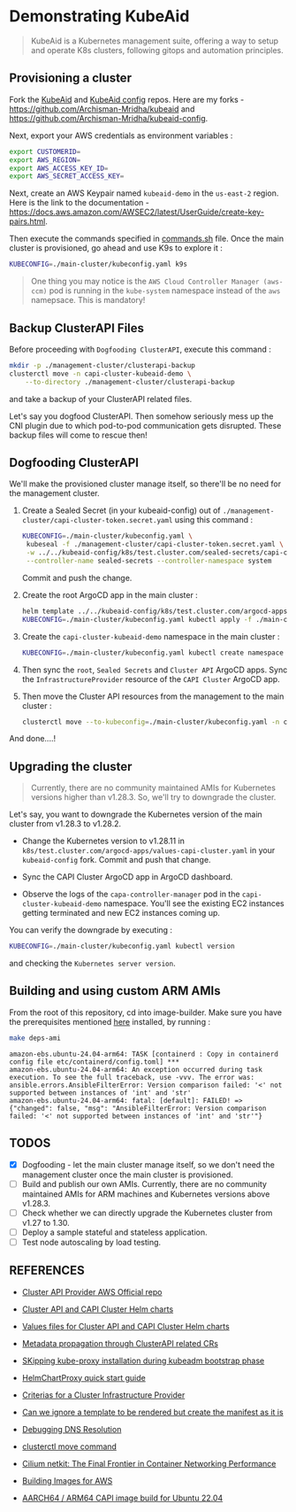 # Demonstrating KubeAid

> KubeAid is a Kubernetes management suite, offering a way to setup and operate K8s clusters, following gitops and automation principles.

## Provisioning a cluster

Fork the [KubeAid](https://github.com/Obmondo/kubeaid) and [KubeAid config](https://github.com/Obmondo/kubeaid-config) repos. Here are my forks - https://github.com/Archisman-Mridha/kubeaid and https://github.com/Archisman-Mridha/kubeaid-config.

Next, export your AWS credentials as environment variables :

```sh
export CUSTOMERID=
export AWS_REGION=
export AWS_ACCESS_KEY_ID=
export AWS_SECRET_ACCESS_KEY=
```

Next, create an AWS Keypair named `kubeaid-demo` in the `us-east-2` region. Here is the link to the documentation - https://docs.aws.amazon.com/AWSEC2/latest/UserGuide/create-key-pairs.html.

Then execute the commands specified in [commands.sh](./commands.sh) file. Once the main cluster is provisioned, go ahead and use K9s to explore it :

```sh
KUBECONFIG=./main-cluster/kubeconfig.yaml k9s
```

> One thing you may notice is the `AWS Cloud Controller Manager (aws-ccm)` pod is running in the `kube-system` namespace instead of the `aws` namepsace. This is mandatory!

## Backup ClusterAPI Files

Before proceeding with `Dogfooding ClusterAPI`, execute this command :

```sh
mkdir -p ./management-cluster/clusterapi-backup
clusterctl move -n capi-cluster-kubeaid-demo \
	--to-directory ./management-cluster/clusterapi-backup
```

and take a backup of your ClusterAPI related files.

Let's say you dogfood ClusterAPI. Then somehow seriously mess up the CNI plugin due to which pod-to-pod communication gets disrupted. These backup files will come to rescue then!

## Dogfooding ClusterAPI

We'll make the provisioned cluster manage itself, so there'll be no need for the management cluster.

1. Create a Sealed Secret (in your kubeaid-config) out of `./management-cluster/capi-cluster-token.secret.yaml` using this command :

   ```sh
   KUBECONFIG=./main-cluster/kubeconfig.yaml \
   	kubeseal -f ./management-cluster/capi-cluster-token.secret.yaml \
   	-w ../../kubeaid-config/k8s/test.cluster.com/sealed-secrets/capi-cluster-kubeaid-demo/capi-cluster-token.sealed-secret.yaml \
   	--controller-name sealed-secrets --controller-namespace system
   ```

   Commit and push the change.

2. Create the root ArgoCD app in the main cluster :

   ```sh
   helm template ../../kubeaid-config/k8s/test.cluster.com/argocd-apps > ./main-cluster/root.app.argocd.yaml
   KUBECONFIG=./main-cluster/kubeconfig.yaml kubectl apply -f ./main-cluster/root.app.argocd.yaml
   ```

3. Create the `capi-cluster-kubeaid-demo` namespace in the main cluster :

   ```sh
   KUBECONFIG=./main-cluster/kubeconfig.yaml kubectl create namespace capi-cluster-kubeaid-demo
   ```

4. Then sync the `root`, `Sealed Secrets` and `Cluster API` ArgoCD apps. Sync the `InfrastructureProvider` resource of the `CAPI Cluster` ArgoCD app.

5. Then move the Cluster API resources from the management to the main cluster :

   ```sh
   clusterctl move --to-kubeconfig=./main-cluster/kubeconfig.yaml -n capi-cluster-kubeaid-demo
   ```

And done....!

## Upgrading the cluster

> Currently, there are no community maintained AMIs for Kubernetes versions higher than v1.28.3. So, we'll try to downgrade the cluster.

Let's say, you want to downgrade the Kubernetes version of the main cluster from v1.28.3 to v1.28.2.

- Change the Kubernetes version to v1.28.11 in `k8s/test.cluster.com/argocd-apps/values-capi-cluster.yaml` in your `kubeaid-config` fork. Commit and push that change.

- Sync the CAPI Cluster ArgoCD app in ArgoCD dashboard.

- Observe the logs of the `capa-controller-manager` pod in the `capi-cluster-kubeaid-demo` namespace. You'll see the existing EC2 instances getting terminated and new EC2 instances coming up.

You can verify the downgrade by executing :

```sh
KUBECONFIG=./main-cluster/kubeconfig.yaml kubectl version
```

and checking the `Kubernetes server version`.

## Building and using custom ARM AMIs

From the root of this repository, cd into image-builder. Make sure you have the prerequisites mentioned [here](https://image-builder.sigs.k8s.io/capi/capi.html) installed, by running :

```sh
make deps-ami
```

```log
amazon-ebs.ubuntu-24.04-arm64: TASK [containerd : Copy in containerd config file etc/containerd/config.toml] ***
amazon-ebs.ubuntu-24.04-arm64: An exception occurred during task execution. To see the full traceback, use -vvv. The error was: ansible.errors.AnsibleFilterError: Version comparison failed: '<' not supported between instances of 'int' and 'str'
amazon-ebs.ubuntu-24.04-arm64: fatal: [default]: FAILED! => {"changed": false, "msg": "AnsibleFilterError: Version comparison failed: '<' not supported between instances of 'int' and 'str'"}
```

## TODOS

- [x] Dogfooding - let the main cluster manage itself, so we don't need the management cluster once the main cluster is provisioned.
- [ ] Build and publish our own AMIs. Currently, there are no community maintained AMIs for ARM machines and Kubernetes versions above v1.28.3.
- [ ] Check whether we can directly upgrade the Kubernetes cluster from v1.27 to 1.30.
- [ ] Deploy a sample stateful and stateless application.
- [ ] Test node autoscaling by load testing.

## REFERENCES

- [Cluster API Provider AWS Official repo](https://github.com/kubernetes-sigs/cluster-api-provider-aws)

- [Cluster API and CAPI Cluster Helm charts](https://gitea.obmondo.com/EnableIT/KubeAid/pulls/247/files#diff-46d69d9f3f79a73097337b7b5ee2da815b6d6631)

- [Values files for Cluster API and CAPI Cluster Helm charts](https://gitea.obmondo.com/EnableIT/kubeaid-config-enableit/pulls/547/files)

- [Metadata propagation through ClusterAPI related CRs](https://cluster-api.sigs.k8s.io/developer/architecture/controllers/metadata-propagation)

- [SKipping kube-proxy installation during kubeadm bootstrap phase](https://github.com/kubernetes-sigs/cluster-api/issues/10237#issuecomment-1985386521)

- [HelmChartProxy quick start guide](https://github.com/kubernetes-sigs/cluster-api-addon-provider-helm/blob/main/docs/quick-start.md#4-example-install-nginx-ingress-to-the-workload-cluster)

- [Criterias for a Cluster Infrastructure Provider](https://release-0-3.cluster-api.sigs.k8s.io/developer/providers/cluster-infrastructure)

- [Can we ignore a template to be rendered but create the manifest as it is](https://github.com/helm/helm/issues/9667)

- [Debugging DNS Resolution](https://kubernetes.io/docs/tasks/administer-cluster/dns-debugging-resolution/)

- [clusterctl move command](https://cluster-api.sigs.k8s.io/clusterctl/commands/move)

- [Cilium netkit: The Final Frontier in Container Networking Performance](https://isovalent.com/blog/post/cilium-netkit-a-new-container-networking-paradigm-for-the-ai-era/)

- [Building Images for AWS](https://image-builder.sigs.k8s.io/capi/providers/aws.html)

- [AARCH64 / ARM64 CAPI image build for Ubuntu 22.04](https://github.com/kubernetes-sigs/image-builder/pull/1142)
